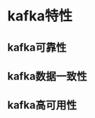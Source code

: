




# kafka特性


<!-- 

https://mp.weixin.qq.com/s/nSa2CPjbMFdOsYB2Dt0kYg
https://mp.weixin.qq.com/s/ITLN-DHxYc5w6qrlFD8HWQ

https://mp.weixin.qq.com/s/nSa2CPjbMFdOsYB2Dt0kYg
https://mp.weixin.qq.com/s/OB-ZVy70vHClCtep43gr_A
师兄大厂面试遇到面试官的 Kafka 暴击三连问，快面哭了！ 
https://mp.weixin.qq.com/s/ejZBAGI7qLE_QYSe-AqipA

Kafka 面试必问：聊聊 acks 参数对消息持久化的影响！ 
https://mp.weixin.qq.com/s/PePsJzuKEIfQpCH1KbxrCg
-->

<!-- 
https://mp.weixin.qq.com/s/kguKr_k-BrcQz4G5gag8gg
-->

## kafka可靠性


## kafka数据一致性  

## kafka高可用性  
<!-- 

https://mp.weixin.qq.com/s/OB-ZVy70vHClCtep43gr_A
-->



